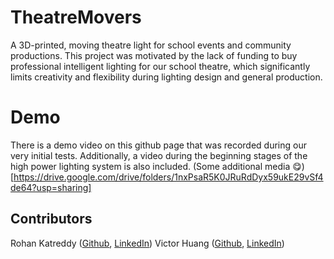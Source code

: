 # TheatreMovers
A 3D-printed, moving theatre light for school events and community productions. This project was motivated by the lack of funding to buy professional intelligent lighting for our school theatre, which significantly limits creativity and flexibility during lighting design and general production.

# Demo
There is a demo video on this github page that was recorded during our very initial tests. Additionally, a video during the beginning stages of the high power lighting system is also included.
(Some additional media 😋)[https://drive.google.com/drive/folders/1nxPsaR5K0JRuRdDyx59ukE29vSf4de64?usp=sharing]

## Contributors
Rohan Katreddy \([Github](https://github.com/RohanKatreddy), [LinkedIn](https://www.linkedin.com/in/rohan-katreddy-6607a726a/)\)
Victor Huang \([Github](https://github.com/vichua2006/), [LinkedIn](https://www.linkedin.com/in/victor-huang-053961265/)\)
